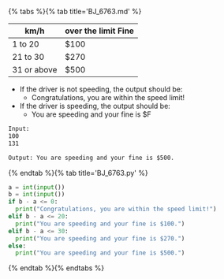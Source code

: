 {% tabs %}{% tab title='BJ_6763.md' %}

| km/h        | over the limit Fine |
| ----------- | ------------------- |
| 1 to 20     | $100                |
| 21 to 30    | $270                |
| 31 or above | $500                |

* If the driver is not speeding, the output should be:
  * Congratulations, you are within the speed limit!
* If the driver is speeding, the output should be:
  * You are speeding and your fine is $F

```txt
Input:
100
131

Output: You are speeding and your fine is $500.
```

{% endtab %}{% tab title='BJ_6763.py' %}

```py
a = int(input())
b = int(input())
if b - a <= 0:
  print("Congratulations, you are within the speed limit!")
elif b - a <= 20:
  print("You are speeding and your fine is $100.")
elif b - a <= 30:
  print("You are speeding and your fine is $270.")
else:
  print("You are speeding and your fine is $500.")
```

{% endtab %}{% endtabs %}
